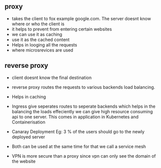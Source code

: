 ## **proxy**
* takes the client to fox example google.com. The server doesnt know where or who the client is
* it helps to prevent from entering certain websites
* we can use it as caching
* use it as the cached content
* Helps in looging all the requests
* where microsrevices are used

## **reverse proxy**
* client doesnt know the final destination
* reverse proxy routes the requests to various backends load balancing.
* Helps in caching
* Ingress give seperates routes to seperate backends which helps in the balancing the loads effeciently we can give high resource consuming api to one server. This comes in application in Kubernetes and Containerisation
* Canaray Deployment Eg: 3 % of the users should go to the newly deployed server

* Both can be used at the same time for that we call a service mesh
* VPN is more secure than a proxy since vpn can only see the domain of the website